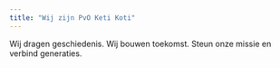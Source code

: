 ```yaml
---
title: "Wij zijn PvO Keti Koti"
---
```


Wij dragen geschiedenis. Wij bouwen toekomst. Steun onze missie en verbind generaties.
